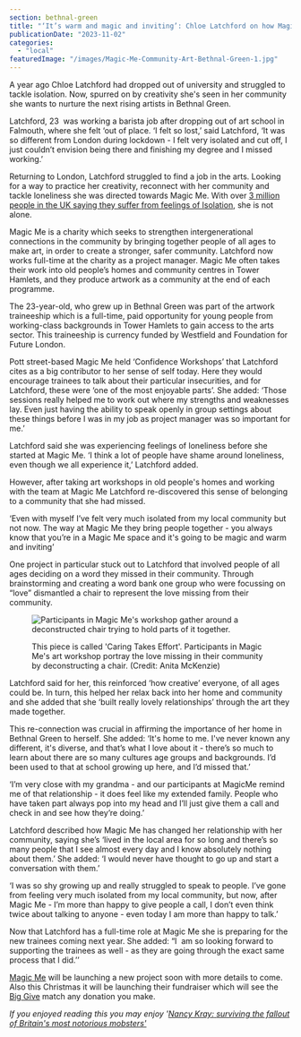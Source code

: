 ```yaml
---
section: bethnal-green
title: "‘It’s warm and magic and inviting’: Chloe Latchford on how Magic Me helped her tackle isolation and re-connect with Bethnal Green's community"
publicationDate: "2023-11-02"
categories: 
  - "local"
featuredImage: "/images/Magic-Me-Community-Art-Bethnal-Green-1.jpg"
---
```


A year ago Chloe Latchford had dropped out of university and struggled to tackle isolation. Now, spurred on by creativity she's seen in her community she wants to nurture the next rising artists in Bethnal Green.

Latchford, 23  was working a barista job after dropping out of art school in Falmouth, where she felt ‘out of place. ‘I felt so lost,’ said Latchford, ‘It was so different from London during lockdown - I felt very isolated and cut off, I just couldn’t envision being there and finishing my degree and I missed working.’

Returning to London, Latchford struggled to find a job in the arts. Looking for a way to practice her creativity, reconnect with her community and tackle loneliness she was directed towards Magic Me. With over [3 million people in the UK saying they suffer from feelings of Isolation](https://www.gov.uk/government/statistics/community-life-survey-202021-wellbeing-and-loneliness/wellbeing-and-loneliness-community-life-survey-202021), she is not alone.

Magic Me is a charity which seeks to strengthen intergenerational connections in the community by bringing together people of all ages to make art, in order to create a stronger, safer community. Latchford now works full-time at the charity as a project manager. Magic Me often takes their work into old people’s homes and community centres in Tower Hamlets, and they produce artwork as a community at the end of each programme.

The 23-year-old, who grew up in Bethnal Green was part of the artwork traineeship which is a full-time, paid opportunity for young people from working-class backgrounds in Tower Hamlets to gain access to the arts sector. This traineeship is currency funded by Westfield and Foundation for Future London.

Pott street-based Magic Me held ‘Confidence Workshops’ that Latchford cites as a big contributor to her sense of self today. Here they would encourage trainees to talk about their particular insecurities, and for Latchford, these were ‘one of the most enjoyable parts’. She added: ‘Those sessions really helped me to work out where my strengths and weaknesses lay. Even just having the ability to speak openly in group settings about these things before I was in my job as project manager was so important for me.’ 

Latchford said she was experiencing feelings of loneliness before she started at Magic Me. ‘I think a lot of people have shame around loneliness, even though we all experience it,’ Latchford added. 

However, after taking art workshops in old people's homes and working with the team at Magic Me Latchford re-discovered this sense of belonging to a community that she had missed. 

‘Even with myself I’ve felt very much isolated from my local community but not now. The way at Magic Me they bring people together - you always know that you’re in a Magic Me space and it's going to be magic and warm and inviting’ 

One project in particular stuck out to Latchford that involved people of all ages deciding on a word they missed in their community. Through brainstorming and creating a word bank one group who were focussing on “love” dismantled a chair to represent the love missing from their community. 

<figure>

![Participants in Magic Me's workshop gather around a deconstructed chair trying to hold parts of it together.](/images/Magic-Me-Partcipants-Bethnal-Green-3-1024x683.jpg)

<figcaption>

This piece is called 'Caring Takes Effort'. Participants in Magic Me's art workshop portray the love missing in their community by deconstructing a chair. (Credit: Anita McKenzie)

</figcaption>

</figure>

Latchford said for her, this reinforced ‘how creative’ everyone, of all ages could be. In turn, this helped her relax back into her home and community and she added that she ‘built really lovely relationships’ through the art they made together.

This re-connection was crucial in affirming the importance of her home in Bethnal Green to herself. She added: ‘It's home to me. I've never known any different, it's diverse, and that’s what I love about it - there’s so much to learn about there are so many cultures age groups and backgrounds. I’d been used to that at school growing up here, and I’d missed that.’

‘I’m very close with my grandma - and our participants at MagicMe remind me of that relationship - it does feel like my extended family. People who have taken part always pop into my head and I’ll just give them a call and check in and see how they’re doing.’

Latchford described how Magic Me has changed her relationship with her community, saying she’s ‘lived in the local area for so long and there’s so many people that I see almost every day and I know absolutely nothing about them.’ She added: ‘I would never have thought to go up and start a conversation with them.’

‘I was so shy growing up and really struggled to speak to people. I’ve gone from feeling very much isolated from my local community, but now, after Magic Me - I’m more than happy to give people a call, I don’t even think twice about talking to anyone - even today I am more than happy to talk.’

Now that Latchford has a full-time role at Magic Me she is preparing for the new trainees coming next year. She added: “I  am so looking forward to supporting the trainees as well - as they are going through the exact same process that I did.’’ 

[Magic Me](https://www.instagram.com/magicmearts/) will be launching a new project soon with more details to come. Also this Christmas it will be launching their fundraiser which will see the [Big Give](https://donate.biggive.org/) match any donation you make.

_If you enjoyed reading this you may enjoy '_[_Nancy Kray:_ _surviving the fallout of Britain's most notorious mobsters'_](https://bethnalgreenlondon.co.uk/nancy-kray-neice-inteview/)
